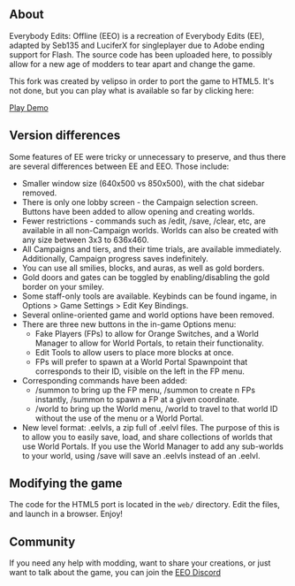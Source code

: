 ## About
Everybody Edits: Offline (EEO) is a recreation of Everybody Edits (EE), adapted by Seb135 and LuciferX for singleplayer due to Adobe ending support for Flash. The source code has been uploaded here, to possibly allow for a new age of modders to tear apart and change the game.

This fork was created by velipso in order to port the game to HTML5.  It's not done, but you can play what is available so far by clicking here:

[Play Demo](https://cdn.githubraw.com/velipso/ee-offline/f4b8aa972f7d0c9541ff00aaf81e1c0b0cd466d2/web/index.html)

## Version differences
Some features of EE were tricky or unnecessary to preserve, and thus there are several differences between EE and EEO. Those include:
* Smaller window size (640x500 vs 850x500), with the chat sidebar removed.
* There is only one lobby screen - the Campaign selection screen. Buttons have been added to allow opening and creating worlds.
* Fewer restrictions - commands such as /edit, /save, /clear, etc, are available in all non-Campaign worlds. Worlds can also be created with any size between 3x3 to 636x460.
* All Campaigns and tiers, and their time trials, are available immediately. Additionally, Campaign progress saves indefinitely.
* You can use all smilies, blocks, and auras, as well as gold borders.
* Gold doors and gates can be toggled by enabling/disabling the gold border on your smiley.
* Some staff-only tools are available. Keybinds can be found ingame, in Options > Game Settings > Edit Key Bindings.
* Several online-oriented game and world options have been removed.
* There are three new buttons in the in-game Options menu:
  * Fake Players (FPs) to allow for Orange Switches, and a World Manager to allow for World Portals, to retain their functionality.
  * Edit Tools to allow users to place more blocks at once.
  * FPs will prefer to spawn at a World Portal Spawnpoint that corresponds to their ID, visible on the left in the FP menu.
* Corresponding commands have been added:
  * /summon to bring up the FP menu, /summon <n> to create n FPs instantly, /summon <x> <y> to spawn a FP at a given coordinate.
  * /world to bring up the World menu, /world <id> to travel to that world ID without the use of the menu or a World Portal.
* New level format: .eelvls, a zip full of .eelvl files. The purpose of this is to allow you to easily save, load, and share collections of worlds that use World Portals. If you use the World Manager to add any sub-worlds to your world, using /save will save an .eelvls instead of an .eelvl.

## Modifying the game
The code for the HTML5 port is located in the `web/` directory.  Edit the files, and launch in a browser.  Enjoy!

## Community
If you need any help with modding, want to share your creations, or just want to talk about the game, you can join the [EEO Discord](https://discord.gg/V5maATbSgc)
